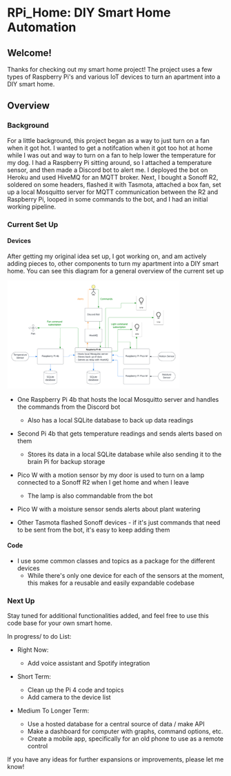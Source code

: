 # RPi_Home: DIY Smart Home Automation

## Welcome!

Thanks for checking out my smart home project! The project uses a few types of Raspberry Pi's and various IoT devices to turn an apartment into a DIY smart home.

## Overview 

### Background
For a little background, this project began as a way to just turn on a fan when it got hot. I wanted to get a notifcation when it got too hot at home while I was out and way to turn on a fan to help lower the temperature for my dog. I had a Raspberry Pi sitting around, so I attached a temperature sensor, and then made a Discord bot to alert me. I deployed the bot on Heroku and used HiveMQ for an MQTT broker. Next, I bought a Sonoff R2, soldered on some headers, flashed it with Tasmota, attached a box fan, set up a local Mosquitto server for MQTT communication between the R2 and Raspberry Pi, looped in some commands to the bot, and I had an initial working pipeline. 

### Current Set Up

#### Devices
After getting my original idea set up, I got working on, and am actively adding pieces to, other components to turn my apartment into a DIY smart home. You can see this diagram for a general overview of the current set up

<img src="res/diagram.png" width="400" height="250" title="Current Set Up">

 - One Raspberry Pi 4b that hosts the local Mosquitto server and handles the commands from the Discord bot
    - Also has a local SQLite database to back up data readings


- Second Pi 4b that gets temperature readings and sends alerts based on them
    - Stores its data in a local SQLite database while also sending it to the brain Pi for backup storage


- Pico W with a motion sensor by my door is used to turn on a lamp connected to a Sonoff R2 when I get home and when I leave
    - The lamp is also commandable from the bot

- Pico W with a moisture sensor sends alerts about plant watering

- Other Tasmota flashed Sonoff devices - if it's just commands that need to be sent from the bot, it's easy to keep adding them

#### Code
- I use some common classes and topics as a package for the different devices
    - While there's only one device for each of the sensors at the moment, this makes for a reusable and easily expandable codebase

### Next Up
Stay tuned for additional functionalities added, and feel free to use this code base for your own smart home.

In progress/ to do List:
- Right Now:
    - Add voice assistant and Spotify integration

- Short Term:
    - Clean up the Pi 4 code and topics
    - Add camera to the device list
    
- Medium To Longer Term:
    - Use a hosted database for a central source of data / make API
    - Make a dashboard for computer with graphs, command options, etc.
    - Create a mobile app, specifically for an old phone to use as a remote control


If you have any ideas for further expansions or improvements, please let me know!
